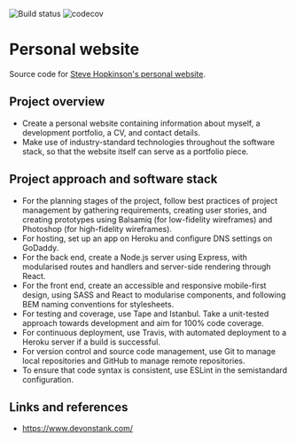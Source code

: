 ![Build status](https://travis-ci.org/stevehopkinson/personal-website.svg?branch=master)
![codecov](https://codecov.io/gh/stevehopkinson/personal-website/branch/master/graph/badge.svg)

# Personal website
Source code for [Steve Hopkinson's personal website](http://www.stevehopkinson.co.uk).

## Project overview
- Create a personal website containing information about myself, a development portfolio, a CV, and contact details.
- Make use of industry-standard technologies throughout the software stack, so that the website itself can serve as a portfolio piece.

## Project approach and software stack
- For the planning stages of the project, follow best practices of project management by gathering requirements, creating user stories, and creating prototypes using Balsamiq (for low-fidelity wireframes) and Photoshop (for high-fidelity wireframes).
- For hosting, set up an app on Heroku and configure DNS settings on GoDaddy.
- For the back end, create a Node.js server using Express, with modularised routes and handlers and server-side rendering through React.
- For the front end, create an accessible and responsive mobile-first design, using SASS and React to modularise components, and following BEM naming conventions for stylesheets.
- For testing and coverage, use Tape and Istanbul. Take a unit-tested approach towards development and aim for 100% code coverage.
- For continuous deployment, use Travis, with automated deployment to a Heroku server if a build is successful.
- For version control and source code management, use Git to manage local repositories and GitHub to manage remote repositories.
- To ensure that code syntax is consistent, use ESLint in the semistandard configuration.

## Links and references
- https://www.devonstank.com/
